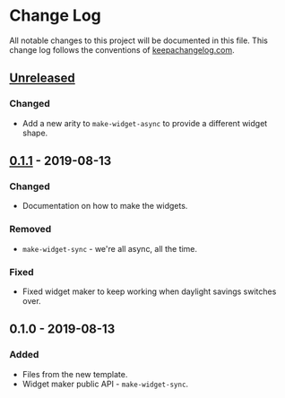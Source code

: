 # Change Log
All notable changes to this project will be documented in this file. This change log follows the conventions of [keepachangelog.com](http://keepachangelog.com/).

## [Unreleased]
### Changed
- Add a new arity to `make-widget-async` to provide a different widget shape.

## [0.1.1] - 2019-08-13
### Changed
- Documentation on how to make the widgets.

### Removed
- `make-widget-sync` - we're all async, all the time.

### Fixed
- Fixed widget maker to keep working when daylight savings switches over.

## 0.1.0 - 2019-08-13
### Added
- Files from the new template.
- Widget maker public API - `make-widget-sync`.

[Unreleased]: https://github.com/your-name/auth0-clojure-sample/compare/0.1.1...HEAD
[0.1.1]: https://github.com/your-name/auth0-clojure-sample/compare/0.1.0...0.1.1
